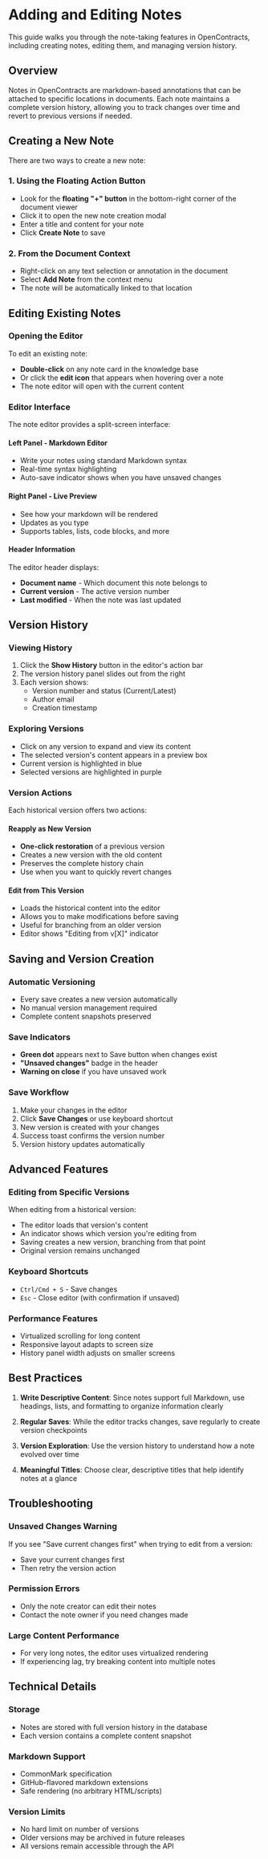 # Adding and Editing Notes

This guide walks you through the note-taking features in OpenContracts, including creating notes, editing them, and managing version history.

## Overview

Notes in OpenContracts are markdown-based annotations that can be attached to specific locations in documents. Each note maintains a complete version history, allowing you to track changes over time and revert to previous versions if needed.

## Creating a New Note

There are two ways to create a new note:

### 1. Using the Floating Action Button
- Look for the **floating "+" button** in the bottom-right corner of the document viewer
- Click it to open the new note creation modal
- Enter a title and content for your note
- Click **Create Note** to save

### 2. From the Document Context
- Right-click on any text selection or annotation in the document
- Select **Add Note** from the context menu
- The note will be automatically linked to that location

## Editing Existing Notes

### Opening the Editor
To edit an existing note:
- **Double-click** on any note card in the knowledge base
- Or click the **edit icon** that appears when hovering over a note
- The note editor will open with the current content

### Editor Interface

The note editor provides a split-screen interface:

#### Left Panel - Markdown Editor
- Write your notes using standard Markdown syntax
- Real-time syntax highlighting
- Auto-save indicator shows when you have unsaved changes

#### Right Panel - Live Preview
- See how your markdown will be rendered
- Updates as you type
- Supports tables, lists, code blocks, and more

#### Header Information
The editor header displays:
- **Document name** - Which document this note belongs to
- **Current version** - The active version number
- **Last modified** - When the note was last updated

## Version History

### Viewing History
1. Click the **Show History** button in the editor's action bar
2. The version history panel slides out from the right
3. Each version shows:
   - Version number and status (Current/Latest)
   - Author email
   - Creation timestamp

### Exploring Versions
- Click on any version to expand and view its content
- The selected version's content appears in a preview box
- Current version is highlighted in blue
- Selected versions are highlighted in purple

### Version Actions

Each historical version offers two actions:

#### Reapply as New Version
- **One-click restoration** of a previous version
- Creates a new version with the old content
- Preserves the complete history chain
- Use when you want to quickly revert changes

#### Edit from This Version
- Loads the historical content into the editor
- Allows you to make modifications before saving
- Useful for branching from an older version
- Editor shows "Editing from v[X]" indicator

## Saving and Version Creation

### Automatic Versioning
- Every save creates a new version automatically
- No manual version management required
- Complete content snapshots preserved

### Save Indicators
- **Green dot** appears next to Save button when changes exist
- **"Unsaved changes"** badge in the header
- **Warning on close** if you have unsaved work

### Save Workflow
1. Make your changes in the editor
2. Click **Save Changes** or use keyboard shortcut
3. New version is created with your changes
4. Success toast confirms the version number
5. Version history updates automatically

## Advanced Features

### Editing from Specific Versions
When editing from a historical version:
- The editor loads that version's content
- An indicator shows which version you're editing from
- Saving creates a new version, branching from that point
- Original version remains unchanged

### Keyboard Shortcuts
- `Ctrl/Cmd + S` - Save changes
- `Esc` - Close editor (with confirmation if unsaved)

### Performance Features
- Virtualized scrolling for long content
- Responsive layout adapts to screen size
- History panel width adjusts on smaller screens

## Best Practices

1. **Write Descriptive Content**: Since notes support full Markdown, use headings, lists, and formatting to organize information clearly

2. **Regular Saves**: While the editor tracks changes, save regularly to create version checkpoints

3. **Version Exploration**: Use the version history to understand how a note evolved over time

4. **Meaningful Titles**: Choose clear, descriptive titles that help identify notes at a glance

## Troubleshooting

### Unsaved Changes Warning
If you see "Save current changes first" when trying to edit from a version:
- Save your current changes first
- Then retry the version action

### Permission Errors
- Only the note creator can edit their notes
- Contact the note owner if you need changes made

### Large Content Performance
- For very long notes, the editor uses virtualized rendering
- If experiencing lag, try breaking content into multiple notes

## Technical Details

### Storage
- Notes are stored with full version history in the database
- Each version contains a complete content snapshot

### Markdown Support
- CommonMark specification
- GitHub-flavored markdown extensions
- Safe rendering (no arbitrary HTML/scripts)

### Version Limits
- No hard limit on number of versions
- Older versions may be archived in future releases
- All versions remain accessible through the API 